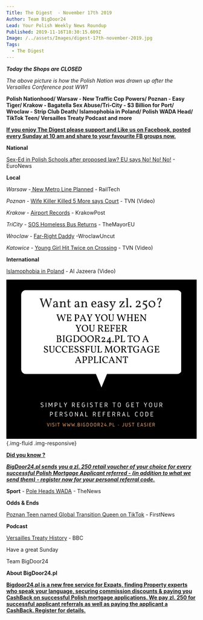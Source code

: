 ```yaml
---
Title: The Digest  - November 17th 2019
Author: Team BigDoor24
Lead: Your Polish Weekly News Roundup
Published: 2019-11-16T18:30:15.609Z
Image: /../assets/Images/digest-17th-november-2019.jpg
Tags:
  - The Digest
---
```

_**Today the Shops are CLOSED**_

_The above picture is how the Polish Nation was drawn up after the Versailles Conference post WW1_

**Polish Nationhood/ Warsaw - New Traffic Cop Powers/ Poznan - Easy Tiger/ Krakow - Bagatella Sex Abuse/Tri-City - $3 Billion for Port/ Wroclaw - Strip Club Death/ Islamophobia in Poland/ Polish WADA Head/ TikTok Teen/ Versailles Treaty Podcast and more**

[**If you enjoy The Digest please support and Like us on Facebook, posted every Sunday at 10 am and share to your favourite FB groups now.**](https://www.facebook.com/bigdoor24/)

<div class="sharethis-inline-share-buttons"></div>

**National**

[Sex-Ed in Polish Schools after proposed law? EU says No! No! No!](https://www.euronews.com/2019/11/14/the-brief-meps-vote-to-condemn-poland-s-anti-sex-education-bill) - EuroNews

**Local**

_Warsaw_ -[ ](https://www.tvn24.pl/tvn24-news-in-english,157,m/polish-customs-intercept-8-5-kilo-of-heroin-at-warsaw-chopin-airport,976416.html)[New Metro Line Planned](https://www.railtech.com/policy/2019/01/30/warsaw-will-develop-new-metro-line/?gdpr=accept) - RailTech

_Poznan -_ [Wife Killer Killed 5 More says Court](https://www.tvn24.pl/tvn24-news-in-english,157,m/polish-man-accused-of-causing-deadly-explosion-stands-trial,985841.html) - TVN (Video)

_Krakow_  - [Airport Records](http://www.krakowpost.com/21919/2019/10/krakow-airport-sees-record-7-million-flyers)  - KrakowPost

_TriCity_ -  [SOS Homeless Bus Returns](https://www.themayor.eu/en/sos-for-homelessness-bus-runs-on-the-street-of-gdansk-in-winter) - TheMayorEU

_Wroclaw_ -  [Far-Right Daddy](http://wroclawuncut.com/2019/11/15/social-services-nationalist-son-at-risk/) -WroclawUncut 

_Katowice_ - [Young Girl Hit Twice on Crossing](https://www.tvn24.pl/tvn24-news-in-english,157,m/poland-teenage-girl-hit-by-two-cars-at-a-crosswalk,985838.html#autoplay) - TVN (Video) 

**International**

[Islamophobia in Poland](https://www.youtube.com/watch?v=asGHu2NzvbI) - Al Jazeera (Video)

![](./assets/Images/copy-of-we-pay-you-when-you-use-bigdoor24.pl-1-.png){.img-fluid .img-responsive}

[**Did you know ?**](https://bigdoor24.pl/)

[_**BigDoor24.pl sends you a zl. 250 retail voucher of your choice for every successful Polish Mortgage Applicant referred - (in addition to what we send them) - register now for your personal referral code.**_](https://bigdoor24.pl/)

**Sport** - [Pole Heads WADA](https://www.polskieradio.pl/395/7991/Artykul/2399469,Polish-sports-minister-confirmed-as-new-chief-of-WADA) - TheNews

**Odds & Ends**

[Poznan Teen named Global Transition Queen on TikTok](https://www.thefirstnews.com/article/poznan-teen-crowned-transition-queen-after-racking-up-over-85-million-worldwide-followers-on-tik-tok-app-8503) - FirstNews

**Podcast**

[Versailles Treaty History](https://www.bbc.co.uk/programmes/m000678w) - BBC

Have a great Sunday

Team BigDoor24

**About BigDoor24.pl**

[
**Bigdoor24.pl is a new free service for Expats, finding Property experts who speak your language, securing commission discounts & paying you CashBack on successful Polish mortgage applications. We pay zl. 250 for successful applicant referrals as well as paying the applicant a CashBack. Register for details.**](https://bigdoor24.pl/)
